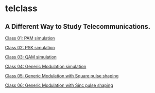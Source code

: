 # telclass

## A Different Way to Study Telecommunications.

[Class 01: PAM simulation](
 https://github.com/joary/telclass/blob/master/grc/C01_simple_pam)

[Class 02: PSK simulation](
 https://github.com/joary/telclass/blob/master/grc/C02_simple_psk)

[Class 03: QAM simulation](
 https://github.com/joary/telclass/blob/master/grc/C03_simple_qam)

[Class 04: Generic Modulation simulation](
 https://github.com/joary/telclass/blob/master/grc/C04_generic_modulation)

[Class 05: Generic Modulation with Square pulse shaping](
 https://github.com/joary/telclass/blob/master/grc/C05_square_pulse_shaping)

[Class 06: Generic Modulation with Sinc pulse shaping](
    https://github.com/joary/telclass/blob/master/grc/C06_sinc_pulse_shaping)
